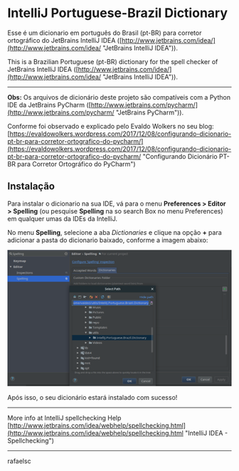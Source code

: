 IntelliJ Portuguese-Brazil Dictionary
=====================================

Esse é um dicionario em português do Brasil (pt-BR) para corretor ortográfico do JetBrains IntelliJ IDEA ([http://www.jetbrains.com/idea/](http://www.jetbrains.com/idea/ "JetBrains IntelliJ IDEA")).

This is a Brazilian Portuguese (pt-BR) dictionary for the spell checker of JetBrains IntelliJ IDEA ([http://www.jetbrains.com/idea/](http://www.jetbrains.com/idea/ "JetBrains IntelliJ IDEA")).

----------

**Obs:** Os arquivos de dicionário deste projeto são compatíveis com a Python IDE da JetBrains PyCharm ([http://www.jetbrains.com/pycharm/](http://www.jetbrains.com/pycharm/ "JetBrains PyCharm")).

Conforme foi observado e explicado pelo Evaldo Wolkers no seu blog: [https://evaldowolkers.wordpress.com/2017/12/08/configurando-dicionario-pt-br-para-corretor-ortografico-do-pycharm/](https://evaldowolkers.wordpress.com/2017/12/08/configurando-dicionario-pt-br-para-corretor-ortografico-do-pycharm/ "Configurando Dicionário PT-BR para Corretor Ortográfico do PyCharm")


## Instalação

Para instalar o dicionario na sua IDE, vá para o menu **Preferences > Editor > Spelling** (ou pesquise **Spelling** na so search Box no menu Preferences) em qualquer umas da IDEs da IntelliJ.

No menu **Spelling**, selecione a aba *Dictionaries* e clique na opção **+** para adicionar a pasta do dicionario baixado, conforme a imagem abaixo:  

![](doc/images/idea-adding-dict.png)

Após isso, o seu dicionário estará instalado com sucesso!

----------

More info at IntelliJ spellchecking Help [http://www.jetbrains.com/idea/webhelp/spellchecking.html](http://www.jetbrains.com/idea/webhelp/spellchecking.html "IntelliJ IDEA - Spellchecking")

----------
rafaelsc
